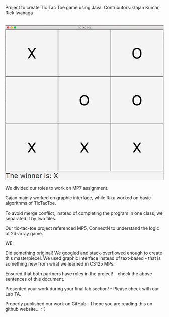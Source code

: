 Project to create Tic Tac Toe game using Java.
Contributors: Gajan Kumar, Rick Iwanaga

<br>
<img src="https://github.com/gajankumar1016/TicTacToe/blob/master/src/mp7%20image.png"/>
<br>

We divided our roles to work on MP7 assignment.

Gajan mainly worked on graphic interface, while Riku worked on basic algorithms of TicTacToe.

To avoid merge conflict, instead of completing the program in one class, we separated it by two files.

Our tic-tac-toe project referenced MP5, ConnectN to understand the logic of 2d-array game.

WE:

Did something original! We googled and stack-overflowed enough to create this masterpiecel. We used graphic interface instead of text-based - that is something new from what we learned in CS125 MPs.

Ensured that both partners have roles in the project! - check the above sentences of this document.

Presented your work during your final lab section! - Please check with our Lab TA.

Properly published our work on GitHub - I hope you are reading this on github website... :-)
